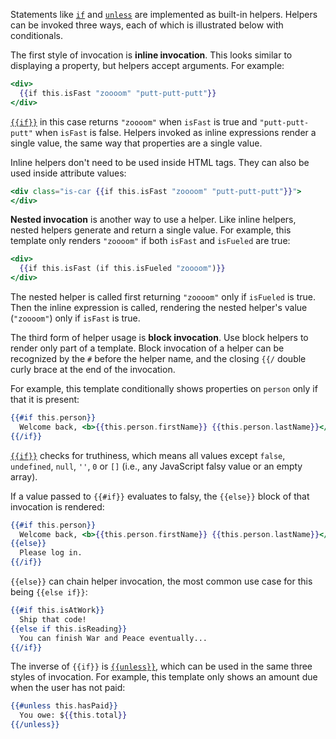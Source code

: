 Statements like [`if`](https://api.emberjs.com/ember/3.10/classes/Ember.Templates.helpers/methods/if?anchor=if)
and [`unless`](https://api.emberjs.com/ember/3.10/classes/Ember.Templates.helpers/methods/if?anchor=unless)
are implemented as built-in helpers. Helpers can be invoked three ways, each
of which is illustrated below with conditionals.

The first style of invocation is **inline invocation**. This looks similar to
displaying a property, but helpers accept arguments. For example:

```handlebars
<div>
  {{if this.isFast "zoooom" "putt-putt-putt"}}
</div>
```

[`{{if}}`](https://api.emberjs.com/ember/3.10/classes/Ember.Templates.helpers/methods/if?anchor=if)
in this case returns `"zoooom"` when `isFast` is true and
`"putt-putt-putt"` when `isFast` is false. Helpers invoked as inline expressions
render a single value, the same way that properties are a single value.

Inline helpers don't need to be used inside HTML tags. They can also be used
inside attribute values:

```handlebars
<div class="is-car {{if this.isFast "zoooom" "putt-putt-putt"}}">
</div>
```

**Nested invocation** is another way to use a helper. Like inline helpers,
nested helpers generate and return a single value. For example, this template
only renders `"zoooom"` if both `isFast` and `isFueled` are true:

```handlebars
<div>
  {{if this.isFast (if this.isFueled "zoooom")}}
</div>
```

The nested helper is called first returning `"zoooom"` only if `isFueled` is
true. Then the inline expression is called, rendering the nested helper's
value (`"zoooom"`) only if `isFast` is true.

The third form of helper usage is **block invocation**. Use block helpers
to render only part of a template. Block invocation of a helper can be
recognized by the `#` before the helper name, and the closing `{{/` double
curly brace at the end of the invocation.

For example, this template conditionally shows
properties on `person` only if that it is present:

```handlebars
{{#if this.person}}
  Welcome back, <b>{{this.person.firstName}} {{this.person.lastName}}</b>!
{{/if}}
```

[`{{if}}`](https://api.emberjs.com/ember/3.10/classes/Ember.Templates.helpers/methods/if?anchor=if)
checks for truthiness, which means all values except `false`,
`undefined`, `null`, `''`, `0`  or `[]` (i.e., any JavaScript falsy value or an
empty array).

If a value passed to `{{#if}}` evaluates to falsy, the `{{else}}` block
of that invocation is rendered:

```handlebars
{{#if this.person}}
  Welcome back, <b>{{this.person.firstName}} {{this.person.lastName}}</b>!
{{else}}
  Please log in.
{{/if}}
```

`{{else}}` can chain helper invocation, the most common use case for this being
`{{else if}}`:

```handlebars
{{#if this.isAtWork}}
  Ship that code!
{{else if this.isReading}}
  You can finish War and Peace eventually...
{{/if}}
```

The inverse of `{{if}}` is
[`{{unless}}`](https://api.emberjs.com/ember/3.10/classes/Ember.Templates.helpers/methods/if?anchor=unless),
which can be used in the same three styles of invocation. For example, this
template only shows an amount due when the user has not paid:

```handlebars
{{#unless this.hasPaid}}
  You owe: ${{this.total}}
{{/unless}}
```
